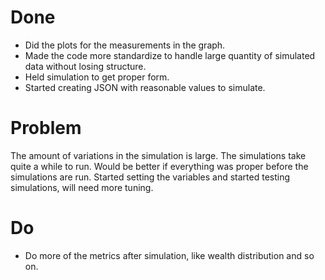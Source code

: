 # Done

* Did the plots for the measurements in the graph.
* Made the code more standardize to handle large quantity of simulated data without losing structure.
* Held simulation to get proper form.
* Started creating JSON with reasonable values to simulate.

# Problem

The amount of variations in the simulation is large. The simulations take quite a while to run. 
Would be better if everything was proper before the simulations are run. Started setting the variables
and started testing simulations, will need more tuning.

# Do

* Do more of the metrics after simulation, like wealth distribution and so on.